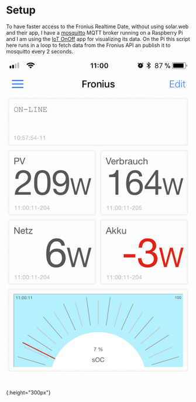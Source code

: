 # Setup

To have faster access to the Fronius Realtime Date, without using solar.web and their app,
I have a [mosquitto](https://mosquitto.org) MQTT broker running on a Raspberry Pi and I am using
the [IoT OnOff](https://www.iot-onoff.com) app for visualizing its data.
On the Pi this script here runs in a loop to fetch data from the Fronius API an publish it to mosquitto every 2 seconds.

![IoT OnOff Fronis](IoT_OnOff_Fronius.jpeg){:height="300px"}